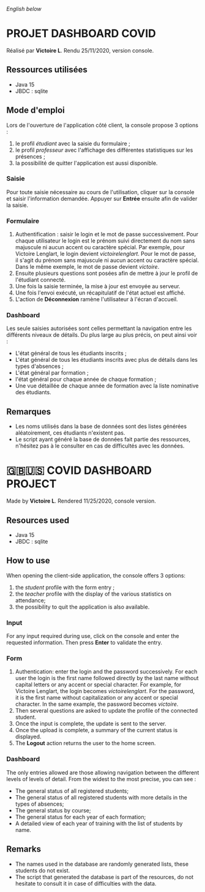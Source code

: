 *English below*

# PROJET DASHBOARD COVID

Réalisé par **Victoire L**.
Rendu 25/11/2020, version console.

## Ressources utilisées

 * Java 15
 * JBDC : sqlite

## Mode d'emploi

Lors de l'ouverture de l'application côté client, la console propose 3 options :
1. le profil *étudiant* avec la saisie du formulaire ;
2. le profil *professeur* avec l'affichage des différentes statistiques sur les présences ;
3. la possibilité de quitter l'application est aussi disponible.

### Saisie

Pour toute saisie nécessaire au cours de l'utilisation, cliquer sur la console et saisir l'information demandée.
Appuyer sur **Entrée** ensuite afin de valider la saisie.

 ### Formulaire

 1. Authentification : saisir le login et le mot de passe successivement. Pour chaque utilisateur le login
 est le prénom suivi directement du nom sans majuscule ni aucun accent ou caractère spécial.
 Par exemple, pour Victoire Lenglart, le login devient *victoirelenglart*. Pour le mot de passe,
 il s'agit du prénom sans majuscule ni aucun accent ou caractère spécial. Dans le même exemple, le mot de passe
 devient *victoire*.
 2. Ensuite plusieurs questions sont posées afin de mettre à jour le profil de l'étudiant connecté.
 3. Une fois la saisie terminée, la mise à jour est envoyée au serveur.
 4. Une fois l'envoi exécuté, un récapitulatif de l'état actuel est affiché.
 5. L'action de **Déconnexion** ramène l'utilisateur à l'écran d'accueil.

### Dashboard

Les seule saisies autorisées sont celles permettant la navigation entre les différents niveaux
de détails.
Du plus large au plus précis, on peut ainsi voir :
* L'état général de tous les étudiants inscrits ;
* L'état général de tous les étudiants inscrits avec plus de détails dans les types d'absences ;
* L'état général par formation ;
* l'état général pour chaque année de chaque formation ;
* Une vue détaillée de chaque année de formation avec la liste nominative des étudiants.

## Remarques

* Les noms utilisés dans la base de données sont des listes générées aléatoirement, ces étudiants n'existent pas.
* Le script ayant généré la base de données fait partie des ressources, n'hésitez pas à le consulter
en cas de difficultés avec les données.


# 🇬🇧🇺🇸 COVID DASHBOARD PROJECT

Made by **Victoire L**.
Rendered 11/25/2020, console version.

## Resources used

* Java 15
* JBDC : sqlite

## How to use

When opening the client-side application, the console offers 3 options:
1. the *student* profile with the form entry ;
2. the *teacher* profile with the display of the various statistics on attendance;
3. the possibility to quit the application is also available.

### Input

For any input required during use, click on the console and enter the requested information.
Then press **Enter** to validate the entry.

### Form

1. Authentication: enter the login and the password successively. For each user the login
   is the first name followed directly by the last name without capital letters or any accent or special character.
   For example, for Victoire Lenglart, the login becomes *victoirelenglart*. For the password,
   it is the first name without capitalization or any accent or special character. In the same example, the password
   becomes *victoire*.
2. Then several questions are asked to update the profile of the connected student.
3. Once the input is complete, the update is sent to the server.
4. Once the upload is complete, a summary of the current status is displayed.
5. The **Logout** action returns the user to the home screen.

### Dashboard

The only entries allowed are those allowing navigation between the different levels of
levels of detail.
From the widest to the most precise, you can see :
* The general status of all registered students;
* The general status of all registered students with more details in the types of absences;
* The general status by course;
* The general status for each year of each formation;
* A detailed view of each year of training with the list of students by name.

## Remarks

* The names used in the database are randomly generated lists, these students do not exist.
* The script that generated the database is part of the resources, do not hesitate to consult it in case of difficulties with the data.

